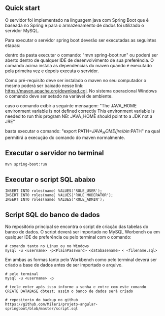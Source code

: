 
## Quick start

O servidor foi implementado na linguagem java com Spring Boot que é baseada no Spring e para o armazenamento de dados foi utilizado o servidor MySQL.

Para executar o servidor spring boot deverão ser executadas as seguintes etapas:

dentro da pasta executar o comando:
"mvn spring-boot:run" ou poderá ser aberto dentro de qualquer IDE de desenvolvimento de sua preferência.
O comando acima instala as dependencias do maven quando é executado pela primeira vez e depois executa o servidor.

Como pré-requisito deve ser instalado o maven no seu computador o mesmo poderá ser baixado nesse link: https://maven.apache.org/download.cgi. No sistema operacional Windows o comando deve ser setado na variável de ambiente.

caso o comando exibir a seguinte mensagem: 
"The JAVA_HOME environment variable is not defined correctly This environment variable is needed to run this program NB: JAVA_HOME should point to a JDK not a JRE" 

basta executar o comando:
"export PATH=$JAVA_HOME/jre/bin:$PATH" na qual permitirá a execução do comando do maven normalmente.

## Executar o servidor no terminal
```
mvn spring-boot:run
```

## Executar o script SQL abaixo
```
INSERT INTO roles(name) VALUES('ROLE_USER');
INSERT INTO roles(name) VALUES('ROLE_MODERATOR');
INSERT INTO roles(name) VALUES('ROLE_ADMIN');
```

## Script SQL do banco de dados

No repositório principal se encontra o script de criação das tabelas do banco de dados. O script deverá ser importado no MySQL Worbench ou em qualquer IDE de preferência ou pelo terminal com o comando:

```
# comando tanto no Linux ou no Windows
mysql -u <username> -p<PlainPassword> <databasename> < <filename.sql>
```

Em ambas as formas tanto pelo Workbench como pelo terminal deverá ser criado a base de dados antes de ser importado o arquivo.
```
# pelo terminal
mysql -u <username> -p 

# tecle enter após isso informe a senha e entre com este comando
CREATE DATABASE dbtest; assim o banco de dados será criado
```

```
# repositorio do backup no github
https://github.com/Miler1/projeto-angular-springboot/blob/master/script.sql

```

